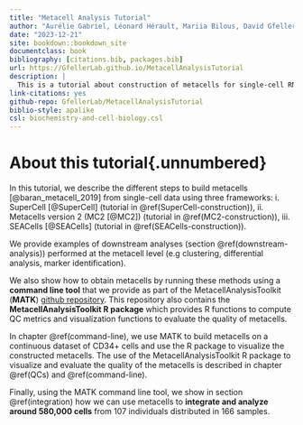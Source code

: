 ```yaml
---
title: "Metacell Analysis Tutorial"
author: "Aurélie Gabriel, Léonard Hérault, Mariia Bilous, David Gfeller"
date: "2023-12-21"
site: bookdown::bookdown_site
documentclass: book
bibliography: [citations.bib, packages.bib]
url: https://GfellerLab.github.io/MetacellAnalysisTutorial
description: |
  This is a tutorial about construction of metacells for single-cell RNA-seq data and analysis of metacells.
link-citations: yes
github-repo: GfellerLab/MetacellAnalysisTutorial
biblio-style: apalike
csl: biochemistry-and-cell-biology.csl
---
```


# About this tutorial{.unnumbered}

In this tutorial, we describe the different steps to build metacells [@baran_metacell_2019] from single-cell data using three frameworks:
i. SuperCell [@SuperCell] (tutorial in \@ref(SuperCell-construction)),
ii. Metacells version 2 (MC2 [@MC2]) (tutorial in \@ref(MC2-construction)),
iii. SEACells [@SEACells] (tutorial in \@ref(SEACells-construction)).

We provide examples of downstream analyses (section \@ref(downstream-analysis)) performed at the metacell level (e.g clustering, differential analysis, marker identification).

We also show how to obtain metacells by running these methods using a **command line tool** that we provide as part of the MetacellAnalysisToolkit (**MATK**) [github repository](https://github.com/GfellerLab/MetacellAnalysisToolkit).
This repository also contains the **MetacellAnalysisToolkit R package** which provides R functions to compute QC
metrics and visualization functions to evaluate the quality of metacells.

In chapter \@ref(command-line), we use MATK to build metacells on a continuous dataset of CD34+ cells and use the R package to visualize the constructed metacells.
The use of the MetacellAnalysisToolkit R package to visualize and evaluate the quality of the metacells is described in chapter \@ref(QCs) and \@ref(command-line).

Finally, using the MATK command line tool, we show in section \@ref(integration) how we can use metacells to **integrate and analyze around 580,000 cells** from 107 individuals distributed in 166 samples.
